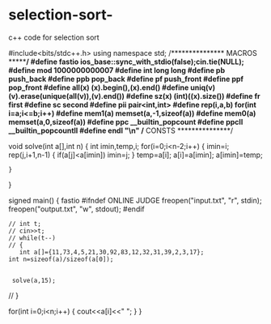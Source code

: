 # selection-sort-
c++ code for selection sort 


#include<bits/stdc++.h>
using namespace std;
/*************** MACROS *******************/
#define fastio            ios_base::sync_with_stdio(false);cin.tie(NULL);
#define mod               1000000000007
#define int               long long
#define pb                push_back
#define ppb               pop_back
#define pf                push_front
#define ppf               pop_front
#define all(x)            (x).begin(),(x).end()
#define uniq(v)           (v).erase(unique(all(v)),(v).end())
#define sz(x)             (int)((x).size())
#define fr                first
#define sc                second
#define pii               pair<int,int>
#define rep(i,a,b)        for(int i=a;i<=b;i++)
#define mem1(a)           memset(a,-1,sizeof(a))
#define mem0(a)           memset(a,0,sizeof(a))
#define ppc               __builtin_popcount
#define ppcll             __builtin_popcountll
#define endl              "\n"
/************** CONSTS ***************/



void solve(int a[],int n)
{
   int imin,temp,i;
   for(i=0;i<n-2;i++)
    {
     imin=i;
     rep(j,i+1,n-1)
     {
          if(a[j]<a[imin])
               imin=j;
     }
     temp=a[i];
     a[i]=a[imin];
     a[imin]=temp;
      
    }
   


}
     

signed main()
{
     fastio
     #ifndef ONLINE JUDGE
     freopen("input.txt", "r", stdin);
     freopen("output.txt", "w", stdout);
    #endif
     
    // int t;
    // cin>>t;
    // while(t--)
    // {
       int a[]={11,73,4,5,21,30,92,83,12,32,31,39,2,3,17};
    int n=sizeof(a)/sizeof(a[0]);
   

     solve(a,15);
  //  }


for(int i=0;i<n;i++)
{
     cout<<a[i]<<" ";
}
}


